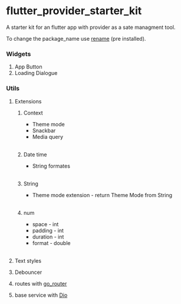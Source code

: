 # flutter_provider_starter_kit

A starter kit for an flutter app with provider as a sate managment tool.

To change the package_name use [rename](https://pub.dev/packages/rename) (pre installed).

### Widgets

1. App Button
2. Loading Dialogue

### Utils

1. Extensions

   1. Context

      - Theme mode
      - Snackbar
      - Media query

      <br>

   2. Date time

      - String formates

      <br>

   3. String

      - Theme mode extension - return Theme Mode from String

      <br>

   4. num

      - space - int
      - padding - int
      - duration - int
      - format - double

      <br>

2. Text styles
3. Debouncer
4. routes with [go_router](https://pub.dev/packages/go_router)
5. base service with [Dio](https://pub.dev/packages/dio)
